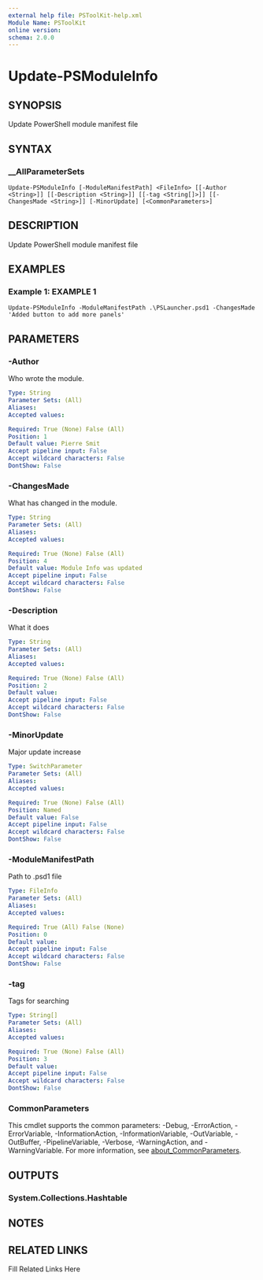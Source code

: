 ```yaml
---
external help file: PSToolKit-help.xml
Module Name: PSToolKit
online version: 
schema: 2.0.0
---
```


# Update-PSModuleInfo

## SYNOPSIS

Update PowerShell module manifest file

## SYNTAX

### __AllParameterSets

```
Update-PSModuleInfo [-ModuleManifestPath] <FileInfo> [[-Author <String>]] [[-Description <String>]] [[-tag <String[]>]] [[-ChangesMade <String>]] [-MinorUpdate] [<CommonParameters>]
```

## DESCRIPTION

Update PowerShell module manifest file


## EXAMPLES

### Example 1: EXAMPLE 1

```
Update-PSModuleInfo -ModuleManifestPath .\PSLauncher.psd1 -ChangesMade 'Added button to add more panels'
```








## PARAMETERS

### -Author

Who wrote the module.

```yaml
Type: String
Parameter Sets: (All)
Aliases: 
Accepted values: 

Required: True (None) False (All)
Position: 1
Default value: Pierre Smit
Accept pipeline input: False
Accept wildcard characters: False
DontShow: False
```

### -ChangesMade

What has changed in the module.

```yaml
Type: String
Parameter Sets: (All)
Aliases: 
Accepted values: 

Required: True (None) False (All)
Position: 4
Default value: Module Info was updated
Accept pipeline input: False
Accept wildcard characters: False
DontShow: False
```

### -Description

What it does

```yaml
Type: String
Parameter Sets: (All)
Aliases: 
Accepted values: 

Required: True (None) False (All)
Position: 2
Default value: 
Accept pipeline input: False
Accept wildcard characters: False
DontShow: False
```

### -MinorUpdate

Major update increase

```yaml
Type: SwitchParameter
Parameter Sets: (All)
Aliases: 
Accepted values: 

Required: True (None) False (All)
Position: Named
Default value: False
Accept pipeline input: False
Accept wildcard characters: False
DontShow: False
```

### -ModuleManifestPath

Path to .psd1 file

```yaml
Type: FileInfo
Parameter Sets: (All)
Aliases: 
Accepted values: 

Required: True (All) False (None)
Position: 0
Default value: 
Accept pipeline input: False
Accept wildcard characters: False
DontShow: False
```

### -tag

Tags for searching

```yaml
Type: String[]
Parameter Sets: (All)
Aliases: 
Accepted values: 

Required: True (None) False (All)
Position: 3
Default value: 
Accept pipeline input: False
Accept wildcard characters: False
DontShow: False
```


### CommonParameters

This cmdlet supports the common parameters: -Debug, -ErrorAction, -ErrorVariable, -InformationAction, -InformationVariable, -OutVariable, -OutBuffer, -PipelineVariable, -Verbose, -WarningAction, and -WarningVariable. For more information, see [about_CommonParameters](http://go.microsoft.com/fwlink/?LinkID=113216).

## OUTPUTS

### System.Collections.Hashtable


## NOTES



## RELATED LINKS

Fill Related Links Here

